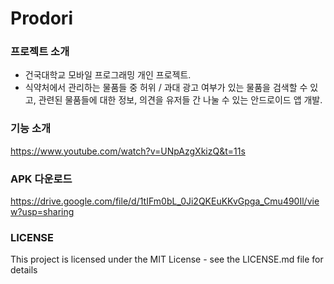 Prodori
=============

### 프로젝트 소개

- 건국대학교 모바일 프로그래밍 개인 프로젝트.
- 식약처에서 관리하는 물품들 중 허위 / 과대 광고 여부가 있는 물품을 검색할 수 있고, 관련된 물품들에 대한 정보, 의견을 유저들 간 나눌 수 있는 안드로이드 앱 개발. <br/>

### 기능 소개
https://www.youtube.com/watch?v=UNpAzgXkizQ&t=11s

### APK 다운로드
https://drive.google.com/file/d/1tIFm0bL_0Ji2QKEuKKvGpga_Cmu490Il/view?usp=sharing

### LICENSE
This project is licensed under the MIT License - see the LICENSE.md file for details



